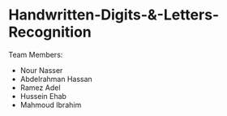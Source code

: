 # Handwritten-Digits-&-Letters-Recognition
Team Members: 
<ul>
<li>Nour Nasser</li>
<li>Abdelrahman Hassan</li>
<li>Ramez Adel</li>
<li>Hussein Ehab</li>
<li>Mahmoud Ibrahim</li>
</ul>
